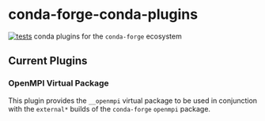 # conda-forge-conda-plugins
[![tests](https://github.com/regro/conda-forge-conda-plugins/actions/workflows/tests.yml/badge.svg)](https://github.com/regro/conda-forge-conda-plugins/actions/workflows/tests.yml)
conda plugins for the `conda-forge` ecosystem

## Current Plugins

### OpenMPI Virtual Package

This plugin provides the `__openmpi` virtual package to be used in conjunction with the `external*` builds of the `conda-forge` `openmpi` package.
